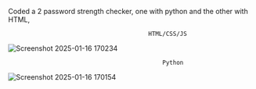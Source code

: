 Coded a 2 password strength checker, one with python and the other with HTML, 

                                            HTML/CSS/JS
                                      
![Screenshot 2025-01-16 170234](https://github.com/user-attachments/assets/323c69fc-df5b-4659-8bf3-0670ec453048)

                                                Python
![Screenshot 2025-01-16 170154](https://github.com/user-attachments/assets/c6705bfc-e268-4601-86ec-06719dcaebc0)

